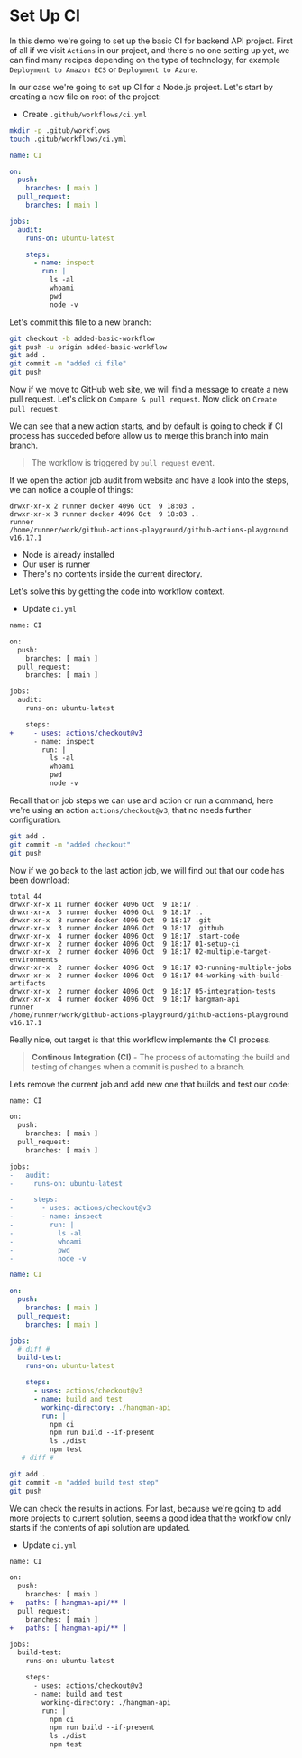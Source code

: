 # Set Up CI

In this demo we're going to set up the basic CI for backend API project. First of all if we visit `Actions` in our project, and there's no one setting up yet, we can find many recipes depending on the type of technology, for example `Deployment to Amazon ECS` or  `Deployment to Azure`.

In our case we're going to set up CI for a Node.js project. Let's start by creating a new file on root of the project:

* Create `.github/workflows/ci.yml`

```bash
mkdir -p .gitub/workflows
touch .gitub/workflows/ci.yml
```

```yaml
name: CI 

on:
  push:
    branches: [ main ]
  pull_request:
    branches: [ main ]

jobs:
  audit:
    runs-on: ubuntu-latest

    steps:
      - name: inspect
        run: |
          ls -al
          whoami
          pwd
          node -v


```

Let's commit this file to a new branch:

```bash
git checkout -b added-basic-workflow
git push -u origin added-basic-workflow
git add .
git commit -m "added ci file"
git push
```

Now if we move to GitHub web site, we will find a message to create a new pull request. Let's click on `Compare & pull request`. Now click on `Create pull request`.

We can see that a new action starts, and by default is going to check if CI process has succeded before allow us to merge this branch into main branch.

> The workflow is triggered by `pull_request` event. 

If we open the action job audit from website and have a look into the steps, we can notice a couple of things:

```
drwxr-xr-x 2 runner docker 4096 Oct  9 18:03 .
drwxr-xr-x 3 runner docker 4096 Oct  9 18:03 ..
runner
/home/runner/work/github-actions-playground/github-actions-playground
v16.17.1
```

* Node is already installed
* Our user is runner
* There's no contents inside the current directory.

Let's solve this by getting the code into workflow context.

* Update `ci.yml`

```diff
name: CI 

on:
  push:
    branches: [ main ]
  pull_request:
    branches: [ main ]

jobs:
  audit:
    runs-on: ubuntu-latest

    steps:
+     - uses: actions/checkout@v3
      - name: inspect
        run: |
          ls -al
          whoami
          pwd
          node -v

```

Recall that on job steps we can use and action or run a command, here we're using an action `actions/checkout@v3`, that no needs further configuration.

```bash
git add .
git commit -m "added checkout"
git push
```

Now if we go back to the last action job, we will find out that our code has been download:

```
total 44
drwxr-xr-x 11 runner docker 4096 Oct  9 18:17 .
drwxr-xr-x  3 runner docker 4096 Oct  9 18:17 ..
drwxr-xr-x  8 runner docker 4096 Oct  9 18:17 .git
drwxr-xr-x  3 runner docker 4096 Oct  9 18:17 .github
drwxr-xr-x  4 runner docker 4096 Oct  9 18:17 .start-code
drwxr-xr-x  2 runner docker 4096 Oct  9 18:17 01-setup-ci
drwxr-xr-x  2 runner docker 4096 Oct  9 18:17 02-multiple-target-environments
drwxr-xr-x  2 runner docker 4096 Oct  9 18:17 03-running-multiple-jobs
drwxr-xr-x  2 runner docker 4096 Oct  9 18:17 04-working-with-build-artifacts
drwxr-xr-x  2 runner docker 4096 Oct  9 18:17 05-integration-tests
drwxr-xr-x  4 runner docker 4096 Oct  9 18:17 hangman-api
runner
/home/runner/work/github-actions-playground/github-actions-playground
v16.17.1
```

Really nice, out target is that this workflow implements the CI process.


> **Continous Integration (CI)** - The process of automating the build and testing of changes when a commit is pushed to a branch.

Lets remove the current job and add new one that builds and test our code:

````diff
name: CI 

on:
  push:
    branches: [ main ]
  pull_request:
    branches: [ main ]

jobs:
-   audit:
-     runs-on: ubuntu-latest

-     steps:
-       - uses: actions/checkout@v3
-       - name: inspect
-         run: |
-           ls -al
-           whoami
-           pwd
-           node -v

````

```yaml
name: CI 

on:
  push:
    branches: [ main ]
  pull_request:
    branches: [ main ]

jobs:
  # diff #
  build-test:
    runs-on: ubuntu-latest

    steps:
      - uses: actions/checkout@v3
      - name: build and test
        working-directory: ./hangman-api
        run: |
          npm ci 
          npm run build --if-present
          ls ./dist
          npm test
   # diff #
```

```bash
git add .
git commit -m "added build test step"
git push
```

We can check the results in actions. For last, because we're going to add more projects to current solution, seems a good idea that the workflow only starts if the contents of api solution are updated.


* Update `ci.yml`

```diff
name: CI 

on:
  push:
    branches: [ main ]
+   paths: [ hangman-api/** ]
  pull_request:
    branches: [ main ]
+   paths: [ hangman-api/** ]

jobs:
  build-test:
    runs-on: ubuntu-latest

    steps:
      - uses: actions/checkout@v3
      - name: build and test
        working-directory: ./hangman-api
        run: |
          npm ci 
          npm run build --if-present
          ls ./dist
          npm test

```

